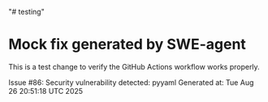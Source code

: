 "# testing" 
# Mock fix generated by SWE-agent
This is a test change to verify the GitHub Actions workflow works properly.

Issue #86: Security vulnerability detected: pyyaml
Generated at: Tue Aug 26 20:51:18 UTC 2025
